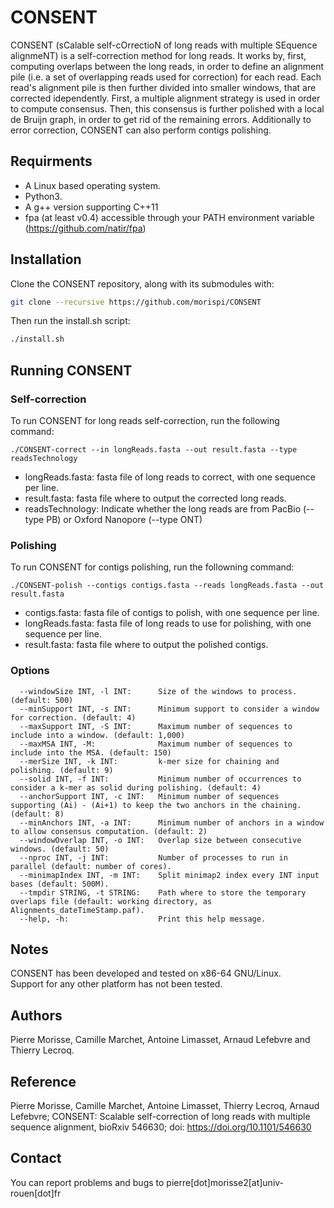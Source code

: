 # CONSENT

CONSENT (sCalable self-cOrrectioN of long reads with multiple SEquence alignmeNT) is a self-correction method for long reads.
It works by, first, computing overlaps between the long reads, in order to define an alignment pile (i.e. a set of overlapping reads used for
correction) for each read. Each read's alignment pile is then further divided into smaller windows, that are corrected idependently.
First, a multiple alignment strategy is used in order to compute consensus. Then, this consensus is further polished with a local de Bruijn
graph, in order to get rid of the remaining errors.
Additionally to error correction, CONSENT can also perform contigs polishing.

Requirments
--------------

  - A Linux based operating system.
  - Python3.
  - A g++ version supporting C++11
  - fpa (at least v0.4) accessible through your PATH environment variable (https://github.com/natir/fpa)
  
Installation
--------------

Clone the CONSENT repository, along with its submodules with:

  ```bash
  git clone --recursive https://github.com/morispi/CONSENT
  ```

Then run the install.sh script:

  ```bash
  ./install.sh
  ```
  
Running CONSENT
--------------

### Self-correction

To run CONSENT for long reads self-correction, run the following command:

`./CONSENT-correct --in longReads.fasta --out result.fasta --type readsTechnology`

  - longReads.fasta:	fasta file of long reads to correct, with one sequence per line.
  - result.fasta:		fasta file where to output the corrected long reads.
  - readsTechnology:	Indicate whether the long reads are from PacBio (--type PB) or Oxford Nanopore (--type ONT)


### Polishing

To run CONSENT for contigs polishing, run the followning command:

`./CONSENT-polish --contigs contigs.fasta --reads longReads.fasta --out result.fasta`

  - contigs.fasta:		fasta file of contigs to polish, with one sequence per line.
  - longReads.fasta:	fasta file of long reads to use for polishing, with one sequence per line.
  - result.fasta:		fasta file where to output the polished contigs.

### Options

      --windowSize INT, -l INT:      Size of the windows to process. (default: 500)
      --minSupport INT, -s INT:      Minimum support to consider a window for correction. (default: 4)
      --maxSupport INT, -S INT:      Maximum number of sequences to include into a window. (default: 1,000)
      --maxMSA INT, -M:              Maximum number of sequences to include into the MSA. (default: 150)
      --merSize INT, -k INT:         k-mer size for chaining and polishing. (default: 9)
      --solid INT, -f INT:           Minimum number of occurrences to consider a k-mer as solid during polishing. (default: 4)
      --anchorSupport INT, -c INT:   Minimum number of sequences supporting (Ai) - (Ai+1) to keep the two anchors in the chaining. (default: 8)
      --minAnchors INT, -a INT:      Minimum number of anchors in a window to allow consensus computation. (default: 2)
      --windowOverlap INT, -o INT:   Overlap size between consecutive windows. (default: 50)
      --nproc INT, -j INT:           Number of processes to run in parallel (default: number of cores).
      --minimapIndex INT, -m INT:    Split minimap2 index every INT input bases (default: 500M).
      --tmpdir STRING, -t STRING:    Path where to store the temporary overlaps file (default: working directory, as Alignments_dateTimeStamp.paf).
      --help, -h:                    Print this help message.

Notes
--------------

CONSENT has been developed and tested on x86-64 GNU/Linux.          
Support for any other platform has not been tested.

Authors
--------------

Pierre Morisse, Camille Marchet, Antoine Limasset, Arnaud Lefebvre and Thierry Lecroq.

Reference
--------------

Pierre Morisse, Camille Marchet, Antoine Limasset, Thierry Lecroq, Arnaud Lefebvre; CONSENT: Scalable self-correction of long reads with multiple sequence alignment, bioRxiv 546630; doi: https://doi.org/10.1101/546630 

Contact
--------------

You can report problems and bugs to pierre[dot]morisse2[at]univ-rouen[dot]fr
